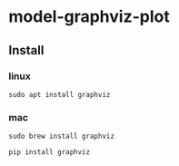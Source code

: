 # model-graphviz-plot


## Install 
### linux
```shell
sudo apt install graphviz
```
### mac
```shell
sudo brew install graphviz
```

```shell
pip install graphviz
```

